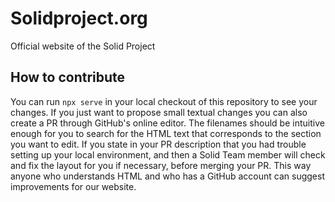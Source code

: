 # Solidproject.org

Official website of the Solid Project

## How to contribute

You can run `npx serve` in your local checkout of this repository to see your changes.
If you just want to propose small textual changes you can also create a PR through GitHub's
online editor.
The filenames should be intuitive enough for you to search for the HTML text that corresponds to the section
you want to edit.
If you state in your PR description that you had trouble setting up your local environment,
and then a Solid Team member will check and fix the layout for you if necessary, before merging your PR.
This way anyone who understands HTML and who has a GitHub account can suggest improvements for our website.

